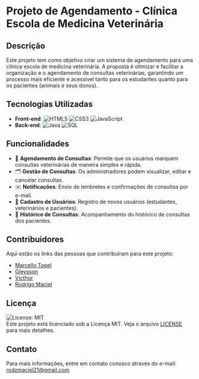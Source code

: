 # Projeto de Agendamento - Clínica Escola de Medicina Veterinária

## Descrição

Este projeto tem como objetivo criar um sistema de agendamento para uma clínica escola de medicina veterinária. A proposta é otimizar e facilitar a organização e o agendamento de consultas veterinárias, garantindo um processo mais eficiente e acessível tanto para os estudantes quanto para os pacientes (animais e seus donos).

## Tecnologias Utilizadas

- **Front-end**: ![HTML5](https://img.shields.io/badge/-HTML5-E34F26?logo=html5&logoColor=white) ![CSS3](https://img.shields.io/badge/-CSS3-1572B6?logo=css3&logoColor=white) ![JavaScript](https://img.shields.io/badge/-JavaScript-F7DF1E?logo=javascript&logoColor=black)
- **Back-end**: ![Java](https://img.shields.io/badge/-Java-007396?logo=java&logoColor=white) ![SQL](https://img.shields.io/badge/-SQL-4479A1?logo=postgresql&logoColor=white)

## Funcionalidades

- 📅 **Agendamento de Consultas**: Permite que os usuários marquem consultas veterinárias de maneira simples e rápida.
- 🗂️ **Gestão de Consultas**: Os administradores podem visualizar, editar e cancelar consultas.
- ✉️ **Notificações**: Envio de lembretes e confirmações de consultas por e-mail.
- 👤 **Cadastro de Usuários**: Registro de novos usuários (estudantes, veterinários e pacientes).
- 📝 **Histórico de Consultas**: Acompanhamento do histórico de consultas dos pacientes.

## Contribuidores

Aqui estão os links das pessoas que contribuíram para este projeto:

- [Marcello Topel](https://github.com/MarcelloTopel)
- [Gleysson](https://github.com/gleysson001)
- [Victhor](https://github.com/drevicthor)
- [Rodrigo Maciel](https://github.com/RodrigoMaciel00)

## Licença

![License: MIT](https://img.shields.io/badge/License-MIT-blue.svg)  
Este projeto está licenciado sob a Licença MIT. Veja o arquivo [LICENSE](LICENSE) para mais detalhes.

## Contato

Para mais informações, entre em contato conosco através do e-mail: rodzmaciel21@gmail.com
